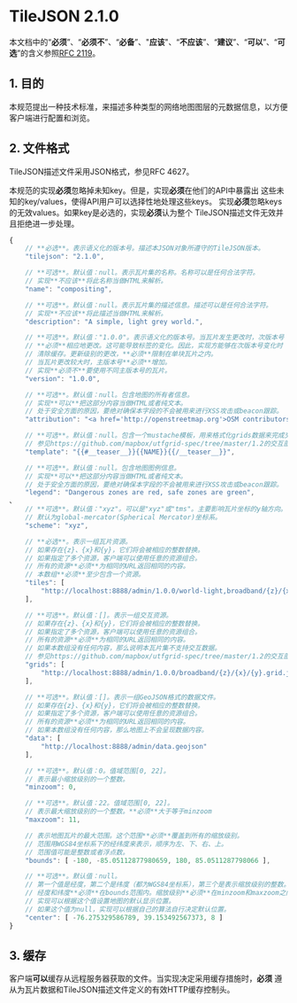 # TileJSON 2.1.0

本文档中的“**必须**”、“**必须不**”、“**必备**”、"**应该**"、“**不应该**”、“**建议**”、“**可以**”、“**可选**”的含义参照[RFC 2119](https://www.ietf.org/rfc/rfc2119.txt)。

## 1. 目的

本规范提出一种技术标准，来描述多种类型的网络地图图层的元数据信息，以方便客户端进行配置和浏览。


## 2. 文件格式

TileJSON描述文件采用JSON格式，参见RFC 4627。


本规范的实现**必须**忽略掉未知key。但是，实现**必须**在他们的API中暴露出
这些未知的key/values，使得API用户可以选择性地处理这些keys。
实现**必须**忽略keys的无效values。如果key是必选的，实现**必须**认为整个
TileJSON描述文件无效并且拒绝进一步处理。


```javascript
{
    // **必选**。表示语义化的版本号。描述本JSON对象所遵守的TileJSON版本。
    "tilejson": "2.1.0",

    // **可选**。默认值：null。表示瓦片集的名称。名称可以是任何合法字符。
    // 实现**不应该**将此名称当做HTML来解析。
    "name": "compositing",

    // **可选**。默认值：null。表示瓦片集的描述信息。描述可以是任何合法字符。
    // 实现**不应该**将此描述当做HTML来解析。
    "description": "A simple, light grey world.",

    // **可选**。默认值："1.0.0"。表示语义化的版本号。当瓦片发生更改时，次版本号
    // **必须**相应地更改。这可能导致标签的变化。因此，实现方能够在次版本号变化时
    // 清除缓存。更新级别的更改，**必须**限制在单块瓦片之内。
    // 当瓦片更改较大时，主版本号**必须**增加。
    // 实现**必须不**要使用不同主版本号的瓦片。
    "version": "1.0.0",

    // **可选**。默认值：null。包含地图的所有者信息。
    // 实现**可以**把这部分内容当做HTML或者纯文本。
    // 处于安全方面的原因，要绝对确保本字段的不会被用来进行XSS攻击或beacon跟踪。
    "attribution": "<a href='http://openstreetmap.org'>OSM contributors</a>",

    // **可选**。默认值：null。包含一个mustache模板，用来格式化grids数据来完成交互。
    // 参见https://github.com/mapbox/utfgrid-spec/tree/master/1.2的交互部分。
    "template": "{{#__teaser__}}{{NAME}}{{/__teaser__}}",

    // **可选**。默认值：null。包含地图图例信息。
    // 实现**可以**把这部分内容当做HTML或者纯文本。
    // 处于安全方面的原因，要绝对确保本字段的不会被用来进行XSS攻击或beacon跟踪。
    "legend": "Dangerous zones are red, safe zones are green",
、
    // **可选**。默认值："xyz"。可以是"xyz"或"tms"。主要影响瓦片坐标的y轴方向。
    // 默认为global-mercator(Spherical Mercator)坐标系。
    "scheme": "xyz",

    // **必选**。表示一组瓦片资源。
    // 如果存在{z}、{x}和{y}，它们将会被相应的整数替换。
    // 如果指定了多个资源，客户端可以使用任意的资源组合。
    // 所有的资源**必须**为相同的URL返回相同的内容。
    // 本数组**必须**至少包含一个资源。
    "tiles": [
        "http://localhost:8888/admin/1.0.0/world-light,broadband/{z}/{x}/{y}.png"
    ],

    // **可选**。默认值：[]。表示一组交互资源。
    // 如果存在{z}、{x}和{y}，它们将会被相应的整数替换。
    // 如果指定了多个资源，客户端可以使用任意的资源组合。
    // 所有的资源**必须**为相同的URL返回相同的内容。
    // 如果本数组没有任何内容，那么说明本瓦片集不支持交互数据。
    // 参见https://github.com/mapbox/utfgrid-spec/tree/master/1.2的交互部分
    "grids": [
        "http://localhost:8888/admin/1.0.0/broadband/{z}/{x}/{y}.grid.json"
    ],

    // **可选**。默认值：[]。表示一组GeoJSON格式的数据文件。
    // 如果存在{z}、{x}和{y}，它们将会被相应的整数替换。
    // 如果指定了多个资源，客户端可以使用任意的资源组合。
    // 所有的资源**必须**为相同的URL返回相同的内容。
    // 如果本数组没有任何内容，那么地图上不会呈现数据内容。
    "data": [
        "http://localhost:8888/admin/data.geojson"
    ],

    // **可选**。默认值：0。值域范围[0, 22]。
    // 表示最小缩放级别的一个整数。
    "minzoom": 0,

    // **可选**。默认值：22。值域范围[0, 22]。
    // 表示最大缩放级别的一个整数。**必须**大于等于minzoom
    "maxzoom": 11,

    // 表示地图瓦片的最大范围。这个范围**必须**覆盖到所有的缩放级别。
    // 范围用WGS84坐标系下的经纬度来表示，顺序为左、下、右、上。
    // 范围值可能是整数或者浮点数。
    "bounds": [ -180, -85.05112877980659, 180, 85.0511287798066 ],

    // **可选**。默认值：null。
    // 第一个值是经度，第二个是纬度（都为WGS84坐标系），第三个是表示缩放级别的整数。
    // 经度和纬度**必须**在bounds范围内。缩放级别**必须**在minzoom和maxzoom之间。
    // 实现可以根据这个值设置地图的默认显示位置。
    // 如果这个值为null，实现可以根据自己的算法自行决定默认位置。
    "center": [ -76.275329586789, 39.153492567373, 8 ]
}
```


## 3. 缓存

客户端**可以**缓存从远程服务器获取的文件。当实现决定采用缓存措施时，**必须**
遵从为瓦片数据和TileJSON描述文件定义的有效HTTP缓存控制头。
